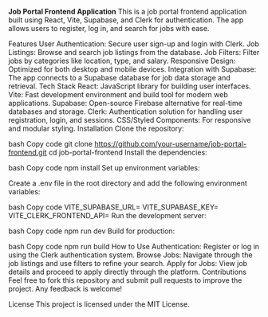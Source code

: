 **Job Portal Frontend Application**
This is a job portal frontend application built using React, Vite, Supabase, and Clerk for authentication. The app allows users to register, log in, and search for jobs with ease.

Features
User Authentication: Secure user sign-up and login with Clerk.
Job Listings: Browse and search job listings from the database.
Job Filters: Filter jobs by categories like location, type, and salary.
Responsive Design: Optimized for both desktop and mobile devices.
Integration with Supabase: The app connects to a Supabase database for job data storage and retrieval.
Tech Stack
React: JavaScript library for building user interfaces.
Vite: Fast development environment and build tool for modern web applications.
Supabase: Open-source Firebase alternative for real-time databases and storage.
Clerk: Authentication solution for handling user registration, login, and sessions.
CSS/Styled Components: For responsive and modular styling.
Installation
Clone the repository:

bash
Copy code
git clone https://github.com/your-username/job-portal-frontend.git
cd job-portal-frontend
Install the dependencies:

bash
Copy code
npm install
Set up environment variables:

Create a .env file in the root directory and add the following environment variables:

bash
Copy code
VITE_SUPABASE_URL=<your-supabase-url>
VITE_SUPABASE_KEY=<your-supabase-anon-key>
VITE_CLERK_FRONTEND_API=<your-clerk-frontend-api>
Run the development server:

bash
Copy code
npm run dev
Build for production:

bash
Copy code
npm run build
How to Use
Authentication: Register or log in using the Clerk authentication system.
Browse Jobs: Navigate through the job listings and use filters to refine your search.
Apply for Jobs: View job details and proceed to apply directly through the platform.
Contributions
Feel free to fork this repository and submit pull requests to improve the project. Any feedback is welcome!

License
This project is licensed under the MIT License.


